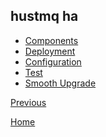 hustmq ha
--

* [Components](components.md)
* [Deployment](deploy.md)
* [Configuration](nginx.md)
* [Test](test.md)
* [Smooth Upgrade](upgrade.md)

[Previous](../index.md)

[Home](../../index.md)